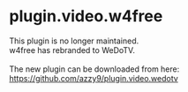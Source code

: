 # plugin.video.w4free

This plugin is no longer maintained.<br />
w4free has rebranded to WeDoTV.<br /><br />
The new plugin can be downloaded from here:<br />
https://github.com/azzy9/plugin.video.wedotv
